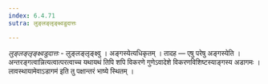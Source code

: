 ```yaml
---
index: 6.4.71
sutra: लुङ्लङ्लृङ्क्ष्वडुदात्तः

---
```

_लुङ्लङ्लृङ्क्ष्वडुदात्तः_ - लुङ्लङ्लृङ्क्ष्वु । अङ्गस्येत्यधिकृतम् । तादह — एषु परेषु अङ्गस्येति । अन्तरङ्गत्वान्नित्यत्वात्परत्वाच्च यथायथं तिपि शपि विकरणे गुणेऽवादेशे विकरणविशिष्टस्याङ्गस्य अडागमः ।लावस्थायामेवाऽडागम॑ इति तु पक्षान्तरं भाष्ये स्थितम् ।